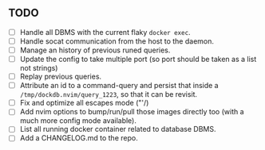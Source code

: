 ## TODO

- [ ] Handle all DBMS with the current flaky `docker exec`.
- [ ] Handle socat communication from the host to the daemon.
- [ ] Manage an history of previous runed queries.
- [ ] Update the config to take multiple port (so port should be taken as a list not strings)
- [ ] Replay previous queries.
- [ ] Attribute an id to a command-query and persist
    that inside a `/tmp/dockdb.nvim/query_1223`, so that it can be revisit.
- [ ] Fix and optimize all escapes mode ("'/\)
- [ ] Add nvim options to bump/run/pull those images directly too (with a much more config mode available).
- [ ] List all running docker container related to database DBMS.
- [ ] Add a CHANGELOG.md to the repo.

